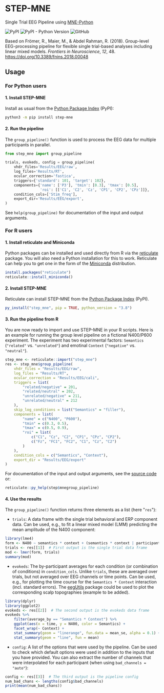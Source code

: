 # STEP-MNE

Single Trial EEG Pipeline using [MNE-Python](https://mne.tools)

![PyPI](https://img.shields.io/pypi/v/step-mne)
![PyPI - Python Version](https://img.shields.io/pypi/pyversions/step-mne)
![GitHub](https://img.shields.io/github/license/alexenge/step-mne)

Based on Frömer, R., Maier, M., & Abdel Rahman, R. (2018).
Group-level EEG-processing pipeline for flexible single trial-based analyses including linear mixed models.
*Frontiers in Neuroscience*, *12*, 48. <https://doi.org/10.3389/fnins.2018.00048>

## Usage

### For Python users

#### 1. Install STEP-MNE

Install as usual from the [Python Package Index](https://pypi.org/project/step-mne/) (PyPI):

```bash
python3 -m pip install step-mne
```

#### 2. Run the pipeline

The `group_pipeline()` function is used to process the EEG data for multiple participants in parallel.

```python
from step_mne import group_pipeline

trials, evokeds, config = group_pipeline(
    vhdr_files='Results/EEG/raw',
    log_files='Results/RT',
    ocular_correction='fastica',
    triggers={'standard': 101, 'target': 102},
    components={'name': ['P3'], 'tmin': [0.3], 'tmax': [0.5],
                'roi': [['C1', 'C2', 'Cz', 'CP1', 'CP2', 'CPz']]},
    condition_cols=['Stim_freq'],
    export_dir='Results/EEG/export',
)
```

See `help(group_pipeline)` for documentation of the input and output arguments.

### For R users

#### 1. Install reticulate and Miniconda

Python packages can be installed and used directly from R via the [reticulate](https://rstudio.github.io/reticulate/) package.
You will also need a Python installation for this to work.
Reticulate can help you to get one in the form of the [Miniconda](https://docs.conda.io/en/latest/miniconda.html) distribution.

```r
install.packages("reticulate")
reticulate::install_miniconda()
```

#### 2. Install STEP-MNE

Reticulate can install STEP-MNE from the [Python Package Index](https://pypi.org/project/step-mne/) (PyPI).

```r
py_install("step_mne", pip = TRUE, python_version = "3.8")
```

#### 3. Run the pipeline from R

You are now ready to import and use STEP-MNE in your R scripts.
Here is an example for running the group level pipeline on a fictional N400/P600 experiment.
The experiment has two experimental factors: `Semantics` (`"related"` vs. `"unrelated"`) and emotinal `Context` (`"negative"` vs. `"neutral"`).

```R
step_mne <- reticulate::import("step_mne")
res <- step_mne$group_pipeline(
    vhdr_files = "Results/EEG/raw",
    log_files = "Results/RT",
    ocular_correction = "Results/EEG/cali",
    triggers = list(
        "related/negative" = 201,
        "related/neutral" = 202,
        "unrelated/negative" = 211,
        "unrelated/neutral" = 212
    ),
    skip_log_conditions = list("Semantics" = "filler"),
    components = list(
        "name" = c("N400", "P600"),
        "tmin" = c(0.3, 0.5),
        "tmax" = c(0.5, 0.9),
        "roi" = list(
            c("C1", "Cz", "C2", "CP1", "CPz", "CP2"),
            c("Fz", "FC1", "FC2", "C1", "Cz", "C2")
        )
    ),
    condition_cols = c("Semantics", "Context"),
    export_dir = "Results/EEG/export"
)
```

For documentation of the input and output arguments, see the [source code](https://github.com/alexenge/step-mne/blob/dev/step_mne/group.py) or:

```r
reticulate::py_help(step$mnegroup_pipeline)
```

#### 4. Use the results

The `group_pipeline()` function returns three elements as a list (here "`res`"):

* `trials`: A data frame with the single trial behavioral and ERP component data.
Can be used, e.g., to fit a linear mixed model (LMM) predicting the mean amplitude of the N400 component:

```r
library(lme4)
form <- N400 ~ semantics * context + (semantics * context | participant_id)
trials <- res[[1]]  # First output is the single trial data frame
mod <- lmer(form, trials)
summary(mod)
```

* `evokeds`: The by-participant averages for each condition (or combination of conditions) in `condition_cols`.
Unlike `trials`, these are averaged over trials, but not averaged over EEG channels or time points.
Can be used, e.g., for plotting the time course for the `Semantics * Context` interaction (incl. standard errors). The [eegUtils](https://craddm.github.io/eegUtils) package could be used to plot the corresponding scalp topographies (example to be added).

```r
library(dplyr)
library(ggplot2)
evokeds <- res[[2]]  # The second output is the evokeds data frame
evokeds %>%
    filter(average_by == "Semantics * Context") %>%
    ggplot(aes(x = time, y = N400, color = Semantics) +
    facet_wrap(~ Context) +
    stat_summary(geom = "linerange", fun.data = mean_se, alpha = 0.1) +
    stat_summary(geom = "line", fun = mean)    
```

* `config`: A list of the options that were used by the pipeline.
Can be used to check which default options were used in addition to the inputs that you have provided.
You can also extract the number of channels that were interpolated for each participant (when using `bad_channels = "auto"`):

```r
config <- res[[3]]  # The third output is the pipeline config
num_bad_chans <- lengths(config$bad_channels)
print(mean(num_bad_chans))
```
